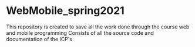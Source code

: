 # WebMobile_spring2021
This repository is created to save all the work done through the course web and mobile programming
Consists of all the source code and documentation of the ICP's
